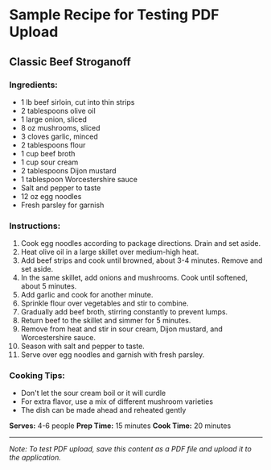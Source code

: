 # Sample Recipe for Testing PDF Upload

## Classic Beef Stroganoff

### Ingredients:
- 1 lb beef sirloin, cut into thin strips
- 2 tablespoons olive oil
- 1 large onion, sliced
- 8 oz mushrooms, sliced
- 3 cloves garlic, minced
- 2 tablespoons flour
- 1 cup beef broth
- 1 cup sour cream
- 2 tablespoons Dijon mustard
- 1 tablespoon Worcestershire sauce
- Salt and pepper to taste
- 12 oz egg noodles
- Fresh parsley for garnish

### Instructions:
1. Cook egg noodles according to package directions. Drain and set aside.
2. Heat olive oil in a large skillet over medium-high heat.
3. Add beef strips and cook until browned, about 3-4 minutes. Remove and set aside.
4. In the same skillet, add onions and mushrooms. Cook until softened, about 5 minutes.
5. Add garlic and cook for another minute.
6. Sprinkle flour over vegetables and stir to combine.
7. Gradually add beef broth, stirring constantly to prevent lumps.
8. Return beef to the skillet and simmer for 5 minutes.
9. Remove from heat and stir in sour cream, Dijon mustard, and Worcestershire sauce.
10. Season with salt and pepper to taste.
11. Serve over egg noodles and garnish with fresh parsley.

### Cooking Tips:
- Don't let the sour cream boil or it will curdle
- For extra flavor, use a mix of different mushroom varieties
- The dish can be made ahead and reheated gently

**Serves:** 4-6 people
**Prep Time:** 15 minutes
**Cook Time:** 20 minutes

---

*Note: To test PDF upload, save this content as a PDF file and upload it to the application.*
